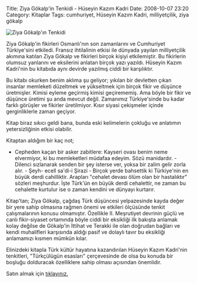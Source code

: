 Title: Ziya Gökalp&#039;in Tenkidi - Hüseyin Kazım Kadri
Date: 2008-10-07 23:20
Category: Kitaplar
Tags: cumhuriyet, Hüseyin Kazım Kadri, milliyetçilik, ziya gökalp

![Ziya Gökalp'ın Tenkidi][]

Ziya Gökalp'in fikirleri Osmanlı'nın son zamanlarını ve Cumhuriyet Türkiye'sini etkiledi. Fransız ihtilalinin
etkisi ile dünyada yayılan milliyetçilik akımına katılan Ziya Gökalp ve
fikirleri birçok kişiyi etkilemiştir. Bu fikirlerin olumsuz yanlarını ve
eksilerini anlatan birçok yazı yazıldı. Hüseyin Kazım Kadri'nin bu
kitabıda aynı devirde yazılmış ciddi bir karşılıktır.

Bu kitabı okurken benim aklıma şu geliyor; yıkılan bir devletten çıkan
insanlar memleketi düzeltmek ve yükseltmek için birçok fikir ve düşünce
üretmişler. Kimisi eyleme geçirmiş kimisi geçirememiş. Ama böyle bir
fikir ve düşünce üretimi şu anda mevcut değil. Zamanımız Türkiye'sinde
bu kadar farklı görüşler ve fikirler üretilmiyor. Kısır siyasi
çekişmeler içinde gerginliklerle zaman geçiyor.

Kitap biraz sıkıcı geldi bana, bunda eski kelimelerin çokluğu ve
anlatımın yetersizliğinin etkisi olabilir.

Kitaptan aldığım bir kaç not;

- Cepheden kaçan bir asker zabitlere: Kayseri ovası benim neme
elvermiyor, ki bu memleketleri müdafaa edeyim. Sözü manidardır. -
Dilenci sızlanarak senden bir şey isterse ver, yoksa bir zalim gelir
zorla alır. - Şeyh- ecell sa'di-i Şirazi - Birçok yerde bahsettik ki
Türkiye'nin en büyük derdi cahilliktir. Arapları "cehalet devası ölüm
olan bir hastalıktır" sözleri meşhurdur. İşte Türk'ün en büyük derdi
cehalettir, ne zaman bu cehalette kurtulur ise o zaman kendini ve
dünyayı kurtarır.

Kitap'tan; Ziya Gökalp, çağdaş Türk düşüncesi yelpazesinde kayda değer
bir yere sahip olmasına rağmen önemi ve etkileri ölçüsünde tenkit
çalışmalarının konusu olmamıştır. Özellikle II. Meşrutiyet devrinin
güçlü ve canlı fikir-siyaset ortamında böyle ciddi bir eksikliği ilk
bakışta anlamak kolay değilse de Gökalp'in İttihat ve Terakki ile olan
doğrudan bağları ve kendi muhalifleri karşısında aldığı pasif ve dolaylı
tavır bu eksikliği anlamamızı kısmen mümkün kılar.

Elinizdeki kitapla Türk kültür hayatına kazandırılan Hüseyin Kazım
Kadri'nin tenkitleri, "Türkçülügün esasları" çerçevesinde de olsa bu
konuda bir boşluğu dolduracak özelliklere sahip olması açısından
önemlidir.

Satın almak için [tıklayınız.][]

  [Ziya Gökalp'ın Tenkidi]: /images/zg_tenkidi.gif
  [tıklayınız.]: http://www.tulumba.com/storeItem.asp?ic=zBK983109FB408
